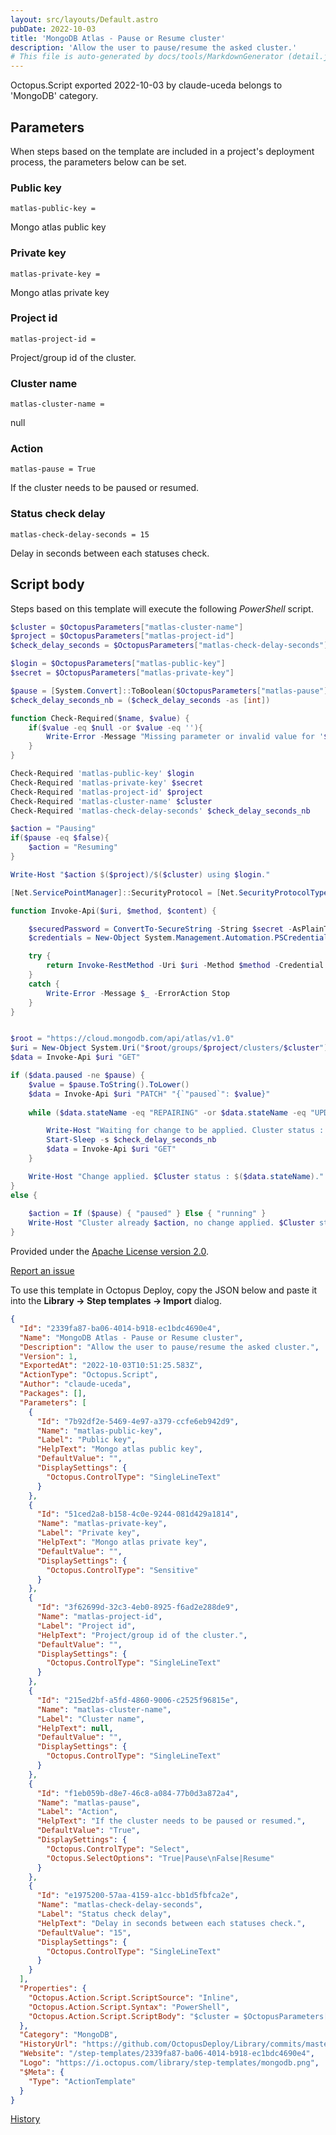 ```yaml
---
layout: src/layouts/Default.astro
pubDate: 2022-10-03
title: 'MongoDB Atlas - Pause or Resume cluster'
description: 'Allow the user to pause/resume the asked cluster.'
# This file is auto-generated by docs/tools/MarkdownGenerator (detail.js)
---
```


Octopus.Script exported 2022-10-03 by claude-uceda belongs to 'MongoDB' category.

## Parameters

When steps based on the template are included in a project's deployment process, the parameters below can be set.


<div class="param">

### Public key

`matlas-public-key = `

Mongo atlas public key

</div>
        
<div class="param">

### Private key

`matlas-private-key = `

Mongo atlas private key

</div>
        
<div class="param">

### Project id

`matlas-project-id = `

Project/group id of the cluster.

</div>
        
<div class="param">

### Cluster name

`matlas-cluster-name = `

null

</div>
        
<div class="param">

### Action

`matlas-pause = True`

If the cluster needs to be paused or resumed.

</div>
        
<div class="param">

### Status check delay

`matlas-check-delay-seconds = 15`

Delay in seconds between each statuses check.

</div>
        

## Script body

Steps based on this template will execute the following *PowerShell* script.

```PowerShell
$cluster = $OctopusParameters["matlas-cluster-name"]
$project = $OctopusParameters["matlas-project-id"]
$check_delay_seconds = $OctopusParameters["matlas-check-delay-seconds"]

$login = $OctopusParameters["matlas-public-key"]
$secret = $OctopusParameters["matlas-private-key"]

$pause = [System.Convert]::ToBoolean($OctopusParameters["matlas-pause"])
$check_delay_seconds_nb = ($check_delay_seconds -as [int])

function Check-Required($name, $value) {
	if($value -eq $null -or $value -eq ''){
    	Write-Error -Message "Missing parameter or invalid value for '$name'. ($value)" -ErrorAction Stop
    }
}

Check-Required 'matlas-public-key' $login
Check-Required 'matlas-private-key' $secret
Check-Required 'matlas-project-id' $project
Check-Required 'matlas-cluster-name' $cluster
Check-Required 'matlas-check-delay-seconds' $check_delay_seconds_nb

$action = "Pausing"
if($pause -eq $false){
	$action = "Resuming"
}

Write-Host "$action $($project)/$($cluster) using $login."

[Net.ServicePointManager]::SecurityProtocol = [Net.SecurityProtocolType]::Tls12

function Invoke-Api($uri, $method, $content) {

	$securedPassword = ConvertTo-SecureString -String $secret -AsPlainText -Force	
	$credentials = New-Object System.Management.Automation.PSCredential ($login, $securedPassword)

	try {
		return Invoke-RestMethod -Uri $uri -Method $method -Credential $credentials -ContentType "application/json" -Body $content
	}
	catch {
		Write-Error -Message $_ -ErrorAction Stop
	}
}


$root = "https://cloud.mongodb.com/api/atlas/v1.0"
$uri = New-Object System.Uri("$root/groups/$project/clusters/$cluster")
$data = Invoke-Api $uri "GET"

if ($data.paused -ne $pause) {	
	$value = $pause.ToString().ToLower()
	$data = Invoke-Api $uri "PATCH" "{`"paused`": $value}"	
	
	while ($data.stateName -eq "REPAIRING" -or $data.stateName -eq "UPDATING") {

		Write-Host "Waiting for change to be applied. Cluster status : $($data.stateName)."		
		Start-Sleep -s $check_delay_seconds_nb	
		$data = Invoke-Api $uri "GET"
	}	

	Write-Host "Change applied. $Cluster status : $($data.stateName)."
}
else {
	
	$action = If ($pause) { "paused" } Else { "running" }
	Write-Host "Cluster already $action, no change applied. $Cluster status : $($data.stateName)."
}

```

Provided under the [Apache License version 2.0](https://github.com/OctopusDeploy/Library/blob/master/LICENSE.txt).

[Report an issue](https://github.com/OctopusDeploy/Library/issues/new?assignees=&labels=&projects=&template=bug-report.yml&title=Issue%20with%20MongoDB%20Atlas%20-%20Pause%20or%20Resume%20cluster&step-template=MongoDB%20Atlas%20-%20Pause%20or%20Resume%20cluster)

<div class="get-json">

To use this template in Octopus Deploy, copy the JSON below and paste it into the **Library → Step templates → Import** dialog.

```json
{
  "Id": "2339fa87-ba06-4014-b918-ec1bdc4690e4",
  "Name": "MongoDB Atlas - Pause or Resume cluster",
  "Description": "Allow the user to pause/resume the asked cluster.",
  "Version": 1,
  "ExportedAt": "2022-10-03T10:51:25.583Z",
  "ActionType": "Octopus.Script",
  "Author": "claude-uceda",
  "Packages": [],
  "Parameters": [
    {
      "Id": "7b92df2e-5469-4e97-a379-ccfe6eb942d9",
      "Name": "matlas-public-key",
      "Label": "Public key",
      "HelpText": "Mongo atlas public key",
      "DefaultValue": "",
      "DisplaySettings": {
        "Octopus.ControlType": "SingleLineText"
      }
    },
    {
      "Id": "51ced2a8-b158-4c0e-9244-081d429a1814",
      "Name": "matlas-private-key",
      "Label": "Private key",
      "HelpText": "Mongo atlas private key",
      "DefaultValue": "",
      "DisplaySettings": {
        "Octopus.ControlType": "Sensitive"
      }
    },
    {
      "Id": "3f62699d-32c3-4eb0-8925-f6ad2e288de9",
      "Name": "matlas-project-id",
      "Label": "Project id",
      "HelpText": "Project/group id of the cluster.",
      "DefaultValue": "",
      "DisplaySettings": {
        "Octopus.ControlType": "SingleLineText"
      }
    },
    {
      "Id": "215ed2bf-a5fd-4860-9006-c2525f96815e",
      "Name": "matlas-cluster-name",
      "Label": "Cluster name",
      "HelpText": null,
      "DefaultValue": "",
      "DisplaySettings": {
        "Octopus.ControlType": "SingleLineText"
      }
    },
    {
      "Id": "f1eb059b-d8e7-46c8-a084-77b0d3a872a4",
      "Name": "matlas-pause",
      "Label": "Action",
      "HelpText": "If the cluster needs to be paused or resumed.",
      "DefaultValue": "True",
      "DisplaySettings": {
        "Octopus.ControlType": "Select",
        "Octopus.SelectOptions": "True|Pause\nFalse|Resume"
      }
    },
    {
      "Id": "e1975200-57aa-4159-a1cc-bb1d5fbfca2e",
      "Name": "matlas-check-delay-seconds",
      "Label": "Status check delay",
      "HelpText": "Delay in seconds between each statuses check.",
      "DefaultValue": "15",
      "DisplaySettings": {
        "Octopus.ControlType": "SingleLineText"
      }
    }
  ],
  "Properties": {
    "Octopus.Action.Script.ScriptSource": "Inline",
    "Octopus.Action.Script.Syntax": "PowerShell",
    "Octopus.Action.Script.ScriptBody": "$cluster = $OctopusParameters[\"matlas-cluster-name\"]\n$project = $OctopusParameters[\"matlas-project-id\"]\n$check_delay_seconds = $OctopusParameters[\"matlas-check-delay-seconds\"]\n\n$login = $OctopusParameters[\"matlas-public-key\"]\n$secret = $OctopusParameters[\"matlas-private-key\"]\n\n$pause = [System.Convert]::ToBoolean($OctopusParameters[\"matlas-pause\"])\n$check_delay_seconds_nb = ($check_delay_seconds -as [int])\n\nfunction Check-Required($name, $value) {\n\tif($value -eq $null -or $value -eq ''){\n    \tWrite-Error -Message \"Missing parameter or invalid value for '$name'. ($value)\" -ErrorAction Stop\n    }\n}\n\nCheck-Required 'matlas-public-key' $login\nCheck-Required 'matlas-private-key' $secret\nCheck-Required 'matlas-project-id' $project\nCheck-Required 'matlas-cluster-name' $cluster\nCheck-Required 'matlas-check-delay-seconds' $check_delay_seconds_nb\n\n$action = \"Pausing\"\nif($pause -eq $false){\n\t$action = \"Resuming\"\n}\n\nWrite-Host \"$action $($project)/$($cluster) using $login.\"\n\n[Net.ServicePointManager]::SecurityProtocol = [Net.SecurityProtocolType]::Tls12\n\nfunction Invoke-Api($uri, $method, $content) {\n\n\t$securedPassword = ConvertTo-SecureString -String $secret -AsPlainText -Force\t\n\t$credentials = New-Object System.Management.Automation.PSCredential ($login, $securedPassword)\n\n\ttry {\n\t\treturn Invoke-RestMethod -Uri $uri -Method $method -Credential $credentials -ContentType \"application/json\" -Body $content\n\t}\n\tcatch {\n\t\tWrite-Error -Message $_ -ErrorAction Stop\n\t}\n}\n\n\n$root = \"https://cloud.mongodb.com/api/atlas/v1.0\"\n$uri = New-Object System.Uri(\"$root/groups/$project/clusters/$cluster\")\n$data = Invoke-Api $uri \"GET\"\n\nif ($data.paused -ne $pause) {\t\n\t$value = $pause.ToString().ToLower()\n\t$data = Invoke-Api $uri \"PATCH\" \"{`\"paused`\": $value}\"\t\n\t\n\twhile ($data.stateName -eq \"REPAIRING\" -or $data.stateName -eq \"UPDATING\") {\n\n\t\tWrite-Host \"Waiting for change to be applied. Cluster status : $($data.stateName).\"\t\t\n\t\tStart-Sleep -s $check_delay_seconds_nb\t\n\t\t$data = Invoke-Api $uri \"GET\"\n\t}\t\n\n\tWrite-Host \"Change applied. $Cluster status : $($data.stateName).\"\n}\nelse {\n\t\n\t$action = If ($pause) { \"paused\" } Else { \"running\" }\n\tWrite-Host \"Cluster already $action, no change applied. $Cluster status : $($data.stateName).\"\n}\n"
  },
  "Category": "MongoDB",
  "HistoryUrl": "https://github.com/OctopusDeploy/Library/commits/master/step-templates//opt/buildagent/work/75443764cd38076d/step-templates/mongodb-atlas-pause-resume-cluster.json",
  "Website": "/step-templates/2339fa87-ba06-4014-b918-ec1bdc4690e4",
  "Logo": "https://i.octopus.com/library/step-templates/mongodb.png",
  "$Meta": {
    "Type": "ActionTemplate"
  }
}
```

[History](https://github.com/OctopusDeploy/Library/commits/master/step-templates/https://github.com/OctopusDeploy/Library/commits/master/step-templates//opt/buildagent/work/75443764cd38076d/step-templates/mongodb-atlas-pause-resume-cluster.json)

</div>
